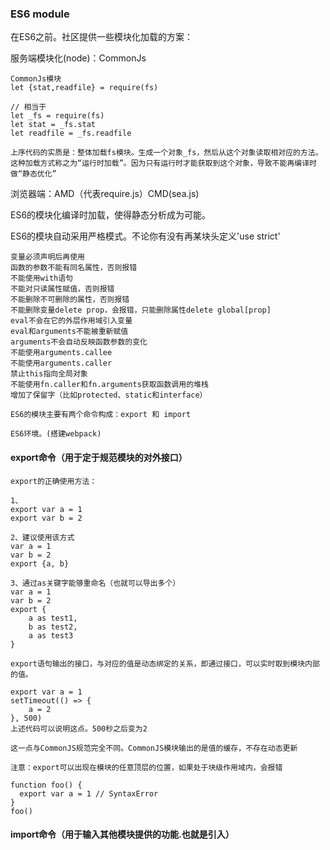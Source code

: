 ### ES6 module
在ES6之前。社区提供一些模块化加载的方案：

服务端模块化(node)：CommonJs
```
CommonJs模块
let {stat,readfile} = require(fs)

// 相当于
let _fs = require(fs)
let stat = _fs.stat
let readfile = _fs.readfile

上序代码的实质是：整体加载fs模块。生成一个对象_fs，然后从这个对象读取相对应的方法。 这种加载方式称之为“运行时加载”。因为只有运行时才能获取到这个对象，导致不能再编译时做“静态优化”
```
浏览器端：AMD（代表require.js）CMD(sea.js)


ES6的模块化编译时加载，使得静态分析成为可能。

ES6的模块自动采用严格模式。不论你有没有再某块头定义'use strict'

```
变量必须声明后再使用
函数的参数不能有同名属性，否则报错
不能使用with语句
不能对只读属性赋值，否则报错
不能删除不可删除的属性，否则报错
不能删除变量delete prop，会报错，只能删除属性delete global[prop]
eval不会在它的外层作用域引入变量
eval和arguments不能被重新赋值
arguments不会自动反映函数参数的变化
不能使用arguments.callee
不能使用arguments.caller
禁止this指向全局对象
不能使用fn.caller和fn.arguments获取函数调用的堆栈
增加了保留字（比如protected、static和interface）
```

    ES6的模块主要有两个命令构成：export 和 import

    ES6环境。(搭建webpack)
#### export命令（用于定于规范模块的对外接口）
```
export的正确使用方法：

1、
export var a = 1
export var b = 2

2、建议使用该方式 
var a = 1
var b = 2
export {a, b}

3、通过as关键字能够重命名（也就可以导出多个）
var a = 1
var b = 2
export {
    a as test1, 
    b as test2,
    a as test3
}

export语句输出的接口，与对应的值是动态绑定的关系，即通过接口，可以实时取到模块内部的值。

export var a = 1
setTimeout(() => {
    a = 2
}, 500)
上述代码可以说明这点。500秒之后变为2

这一点与CommonJS规范完全不同。CommonJS模块输出的是值的缓存，不存在动态更新

注意：export可以出现在模块的任意顶层的位置，如果处于块级作用域内，会报错

function foo() {
  export var a = 1 // SyntaxError
}
foo()

```

#### import命令（用于输入其他模块提供的功能.也就是引入）